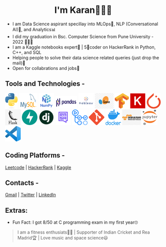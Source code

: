 <h1 align="center">I'm Karan🧑🏽‍🚀</h1>

- I am Data Science aspirant specillay into MLOps🔨, NLP (Conversational AI)💭, and Analytics📊
- I did my graduation in Bsc. Computer Science from Pune University - 2022 🧑🏽‍🎓
- I am a Kaggle notebooks expert🥼 | 5🌟coder on HackerRank in Python, C++, and SQL
- Helping people to solve their data science related queries (just drop the mail)📩
- Open for collabrations and jobs💼

## Tools and Technologies -
<img src='https://github.com/karan842/karan842/blob/master/icons/python-logo-only.png' height=50px width=40px></img>  <img src='https://github.com/karan842/karan842/blob/master/icons/MySQL-Logo.png' height=50px width=60px></img>  <img src='https://github.com/karan842/karan842/blob/master/icons/105040771-43887300-5a88-11eb-9f01-bee100b9ef22.png' height=50px width=50px></img>  <img src='https://github.com/karan842/karan842/blob/master/icons/Pandas_logo.png' height=40px width=70px></img>  <img src='https://github.com/karan842/karan842/blob/master/icons/icon-tableau.png' height=50px width=50px></img>  <img src='https://github.com/karan842/karan842/blob/master/icons/sklearn.png' height=50px width=60px></img>  <img src='https://github.com/karan842/karan842/blob/master/icons/Tensorflow_logo.png' height=50px width=45px></img>  <img src='https://github.com/karan842/karan842/blob/master/icons/Keras_logo.png' height=50px width=50px></img>  <img src='https://github.com/karan842/karan842/blob/master/icons/PyTorch_logo.png' height=50px width=45px></img>  <img src='https://github.com/karan842/karan842/blob/master/icons/flask.png' height=50px width=50px></img>  <img src='https://github.com/karan842/karan842/blob/master/icons/fastapi.png' height=50px width=50px></img>  <img src='https://github.com/karan842/karan842/blob/master/icons/django.png' height=50px width=50px></img>  <img src='https://github.com/karan842/karan842/blob/master/icons/rasa.png' height=50px width=50px></img>  <img src='https://github.com/karan842/karan842/blob/master/icons/actions.png' height=50px width=50px></img> <img src='https://github.com/karan842/karan842/blob/master/icons/Git-Icon-1788C.png' height=50px width=50px></img> <img src='https://github.com/karan842/karan842/blob/master/icons/docker.png' height=50px width=50px></img>  <img src='https://github.com/karan842/karan842/blob/master/icons/aws-logo.png' height=50px width=60px></img>  <img src='https://github.com/karan842/karan842/blob/master/icons/Jupyter_logo.png' height=50px width=50px></img>  <img src='https://github.com/karan842/karan842/blob/master/icons/Visual_Studio_Code.png' height=50px width=50px></img>

## Coding Platforms -

[Leetcode](https://leetcode.com/karanshingde/) | [HackerRank](https://www.hackerrank.com/karanshingde) | [Kaggle](https://www.kaggle.com/karan842)

## Contacts -

[Gmail](karanshingde@gmail.com) | [Twitter](https://twitter.com/KuchBhiKaran) | [LinkedIn](https://linkedin.com/in/karanshingde)

## Extras: 


- Fun Fact: I got 8/50 at C programming exam in my first year🙄

> I am a fitness enthusiats🏋🏽 | Supporter of Indian Cricket and Rea Madrid🏆 | Love music and space science😃
